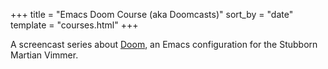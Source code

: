+++
title = "Emacs Doom Course (aka Doomcasts)"
sort_by = "date"
template = "courses.html"
+++

A screencast series about [Doom](https://github.com/hlissner/doom-emacs), an Emacs configuration for the Stubborn
Martian Vimmer.